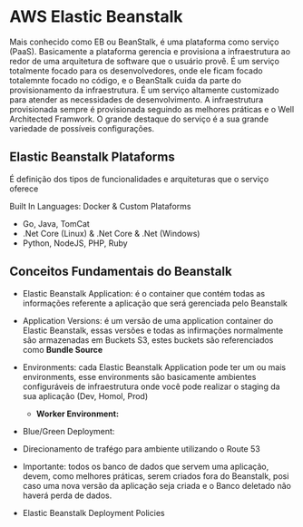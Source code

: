 # AWS Elastic Beanstalk

Mais conhecido como EB ou BeanStalk, é uma plataforma como serviço (PaaS). Basicamente a plataforma gerencia e provisiona a infraestrutura ao redor de uma arquitetura de software que o usuário provê. É um serviço totalmente focado para os desenvolvedores, onde ele ficam focado totalemnte focado no código, e o BeanStalk cuida da parte do provisionamento da infraestrutura. É um serviço altamente customizado para atender as necessidades de desenvolvimento. A infraestrutura provisionada sempre é provisionada seguindo as melhores práticas e o Well Architected Framwork. O grande destaque do serviço é a sua grande variedade de possíveis configurações.

## Elastic Beanstalk Plataforms

É definição dos tipos de funcionalidades e arquiteturas que o serviço oferece

Built In  Languages: Docker & Custom Plataforms

 - Go, Java, TomCat
 - .Net Core (Linux) & .Net Core & .Net (Windows)
 - Python, NodeJS, PHP, Ruby

 ## Conceitos Fundamentais do Beanstalk

 - Elastic Beanstalk Application: é o container que contém todas as informações referente a aplicação que será gerenciada pelo Beanstalk

 - Application Versions: é um versão de uma application container do Elastic Beanstalk, essas versões e todas as infirmações normalmente são armazenadas em Buckets S3, estes buckets são referenciados como <b>Bundle Source</b>

 - Environments: cada Elastic Beanstalk Application pode ter um ou mais environments, esse environments são basicamente ambientes configuráveis de infraestrutura onde você pode realizar o staging da sua aplicação (Dev, Homol, Prod)

    - <b>Worker Environment:</b>

 - Blue/Green Deployment: 

 - Direcionamento de trafégo para ambiente utilizando o Route 53

 - Importante: todos os banco de dados que servem uma aplicação, devem, como melhores práticas, serem criados fora do Beanstalk, posi caso uma nova versão da aplicação seja criada e o Banco deletado não haverá perda de dados.

- Elastic Beanstalk Deployment Policies